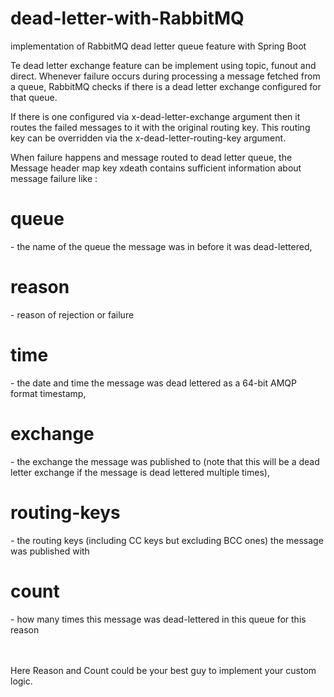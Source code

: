 # dead-letter-with-RabbitMQ
implementation of RabbitMQ dead letter queue feature with Spring Boot

Te dead letter exchange feature can be implement using topic, funout and direct.
Whenever failure occurs during processing a message fetched from a queue, RabbitMQ checks if there is a dead letter exchange configured for that queue. 

If there is one configured via x-dead-letter-exchange argument then it routes the failed messages to it with the original routing key. This routing key can be overridden via the x-dead-letter-routing-key argument.

When failure happens and message routed to dead letter queue, the Message header map key xdeath contains sufficient information about message failure like :

<h1>queue</h1> - the name of the queue the message was in before it was dead-lettered,<br>
<h1>reason</h1> - reason of rejection or failure<br>
<h1>time</h1> - the date and time the message was dead lettered as a 64-bit AMQP format timestamp,<br>
<h1>exchange</h1> - the exchange the message was published to (note that this will be a dead letter exchange if the message is dead lettered multiple times),<br>
<h1>routing-keys</h1> - the routing keys (including CC keys but excluding BCC ones) the message was published with<br>
<h1>count</h1> - how many times this message was dead-lettered in this queue for this reason<br><br><br>

Here Reason and Count could be your best guy to implement your custom logic.


